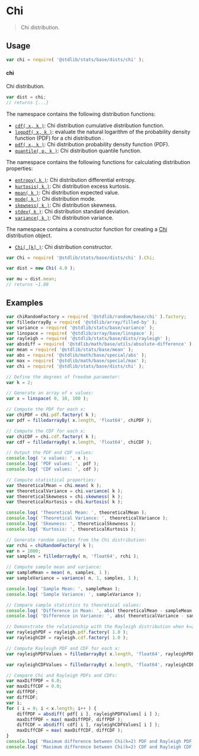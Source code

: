 <!--

@license Apache-2.0

Copyright (c) 2018 The Stdlib Authors.

Licensed under the Apache License, Version 2.0 (the "License");
you may not use this file except in compliance with the License.
You may obtain a copy of the License at

   http://www.apache.org/licenses/LICENSE-2.0

Unless required by applicable law or agreed to in writing, software
distributed under the License is distributed on an "AS IS" BASIS,
WITHOUT WARRANTIES OR CONDITIONS OF ANY KIND, either express or implied.
See the License for the specific language governing permissions and
limitations under the License.

-->

# Chi

> Chi distribution.

<section class="usage">

## Usage

```javascript
var chi = require( '@stdlib/stats/base/dists/chi' );
```

#### chi

Chi distribution.

```javascript
var dist = chi;
// returns {...}
```

The namespace contains the following distribution functions:

<!-- <toc pattern="*+(cdf|pdf|mgf|quantile)*"> -->

<div class="namespace-toc">

-   <span class="signature">[`cdf( x, k )`][@stdlib/stats/base/dists/chi/cdf]</span><span class="delimiter">: </span><span class="description">Chi distribution cumulative distribution function.</span>
-   <span class="signature">[`logpdf( x, k )`][@stdlib/stats/base/dists/chi/logpdf]</span><span class="delimiter">: </span><span class="description">evaluate the natural logarithm of the probability density function (PDF) for a chi distribution .</span>
-   <span class="signature">[`pdf( x, k )`][@stdlib/stats/base/dists/chi/pdf]</span><span class="delimiter">: </span><span class="description">Chi distribution probability density function (PDF).</span>
-   <span class="signature">[`quantile( p, k )`][@stdlib/stats/base/dists/chi/quantile]</span><span class="delimiter">: </span><span class="description">Chi distribution quantile function.</span>

</div>

<!-- </toc> -->

The namespace contains the following functions for calculating distribution properties:

<!-- <toc pattern="*+(entropy|kurtosis|mean|median|mode|skewness|stdev|variance)*"> -->

<div class="namespace-toc">

-   <span class="signature">[`entropy( k )`][@stdlib/stats/base/dists/chi/entropy]</span><span class="delimiter">: </span><span class="description">Chi distribution differential entropy.</span>
-   <span class="signature">[`kurtosis( k )`][@stdlib/stats/base/dists/chi/kurtosis]</span><span class="delimiter">: </span><span class="description">Chi distribution excess kurtosis.</span>
-   <span class="signature">[`mean( k )`][@stdlib/stats/base/dists/chi/mean]</span><span class="delimiter">: </span><span class="description">Chi distribution expected value.</span>
-   <span class="signature">[`mode( k )`][@stdlib/stats/base/dists/chi/mode]</span><span class="delimiter">: </span><span class="description">Chi distribution mode.</span>
-   <span class="signature">[`skewness( k )`][@stdlib/stats/base/dists/chi/skewness]</span><span class="delimiter">: </span><span class="description">Chi distribution skewness.</span>
-   <span class="signature">[`stdev( k )`][@stdlib/stats/base/dists/chi/stdev]</span><span class="delimiter">: </span><span class="description">Chi distribution standard deviation.</span>
-   <span class="signature">[`variance( k )`][@stdlib/stats/base/dists/chi/variance]</span><span class="delimiter">: </span><span class="description">Chi distribution variance.</span>

</div>

<!-- </toc> -->

The namespace contains a constructor function for creating a [Chi][chi-distribution] distribution object.

<!-- <toc pattern="*ctor*"> -->

<div class="namespace-toc">

-   <span class="signature">[`Chi( [k] )`][@stdlib/stats/base/dists/chi/ctor]</span><span class="delimiter">: </span><span class="description">Chi distribution constructor.</span>

</div>

<!-- </toc> -->

```javascript
var Chi = require( '@stdlib/stats/base/dists/chi' ).Chi;

var dist = new Chi( 4.0 );

var mu = dist.mean;
// returns ~1.88
```

</section>

<!-- /.usage -->

<section class="examples">

## Examples

<!-- eslint no-undef: "error" -->

```javascript
var chiRandomFactory = require( '@stdlib/random/base/chi' ).factory;
var filledarrayBy = require( '@stdlib/array/filled-by' );
var variance = require( '@stdlib/stats/base/variance' );
var linspace = require( '@stdlib/array/base/linspace' );
var rayleigh = require( '@stdlib/stats/base/dists/rayleigh' );
var absdiff = require( '@stdlib/math/base/utils/absolute-difference' );
var mean = require( '@stdlib/stats/base/mean' );
var abs = require( '@stdlib/math/base/special/abs' );
var max = require( '@stdlib/math/base/special/max' );
var chi = require( '@stdlib/stats/base/dists/chi' );

// Define the degrees of freedom parameter:
var k = 2;

// Generate an array of x values:
var x = linspace( 0, 10, 100 );

// Compute the PDF for each x:
var chiPDF = chi.pdf.factory( k );
var pdf = filledarrayBy( x.length, 'float64', chiPDF );

// Compute the CDF for each x:
var chiCDF = chi.cdf.factory( k );
var cdf = filledarrayBy( x.length, 'float64', chiCDF );

// Output the PDF and CDF values:
console.log( 'x values: ', x );
console.log( 'PDF values: ', pdf );
console.log( 'CDF values: ', cdf );

// Compute statistical properties:
var theoreticalMean = chi.mean( k );
var theoreticalVariance = chi.variance( k );
var theoreticalSkewness = chi.skewness( k );
var theoreticalKurtosis = chi.kurtosis( k );

console.log( 'Theoretical Mean: ', theoreticalMean );
console.log( 'Theoretical Variance: ', theoreticalVariance );
console.log( 'Skewness: ', theoreticalSkewness );
console.log( 'Kurtosis: ', theoreticalKurtosis );

// Generate random samples from the Chi distribution:
var rchi = chiRandomFactory( k );
var n = 1000;
var samples = filledarrayBy( n, 'float64', rchi );

// Compute sample mean and variance:
var sampleMean = mean( n, samples, 1 );
var sampleVariance = variance( n, 1, samples, 1 );

console.log( 'Sample Mean: ', sampleMean );
console.log( 'Sample Variance: ', sampleVariance );

// Compare sample statistics to theoretical values:
console.log( 'Difference in Mean: ', abs( theoreticalMean - sampleMean ) );
console.log( 'Difference in Variance: ', abs( theoreticalVariance - sampleVariance ) );

// Demonstrate the relationship with the Rayleigh distribution when k=2:
var rayleighPDF = rayleigh.pdf.factory( 1.0 );
var rayleighCDF = rayleigh.cdf.factory( 1.0 );

// Compute Rayleigh PDF and CDF for each x:
var rayleighPDFValues = filledarrayBy( x.length, 'float64', rayleighPDF );

var rayleighCDFValues = filledarrayBy( x.length, 'float64', rayleighCDF );

// Compare Chi and Rayleigh PDFs and CDFs:
var maxDiffPDF = 0.0;
var maxDiffCDF = 0.0;
var diffPDF;
var diffCDF;
var i;
for ( i = 0; i < x.length; i++ ) {
    diffPDF = absdiff( pdf[ i ], rayleighPDFValues[ i ] );
    maxDiffPDF = max( maxDiffPDF, diffPDF );
    diffCDF = absdiff( cdf[ i ], rayleighCDFValues[ i ] );
    maxDiffCDF = max( maxDiffCDF, diffCDF );
}
console.log( 'Maximum difference between Chi(k=2) PDF and Rayleigh PDF: ', maxDiffPDF );
console.log( 'Maximum difference between Chi(k=2) CDF and Rayleigh CDF: ', maxDiffCDF );
```

</section>

<!-- /.examples -->

<!-- Section for related `stdlib` packages. Do not manually edit this section, as it is automatically populated. -->

<section class="related">

</section>

<!-- /.related -->

<!-- Section for all links. Make sure to keep an empty line after the `section` element and another before the `/section` close. -->

<section class="links">

[chi-distribution]: https://en.wikipedia.org/wiki/Chi_distribution

<!-- <toc-links> -->

[@stdlib/stats/base/dists/chi/ctor]: https://github.com/stdlib-js/stats/tree/main/base/dists/chi/ctor

[@stdlib/stats/base/dists/chi/entropy]: https://github.com/stdlib-js/stats/tree/main/base/dists/chi/entropy

[@stdlib/stats/base/dists/chi/kurtosis]: https://github.com/stdlib-js/stats/tree/main/base/dists/chi/kurtosis

[@stdlib/stats/base/dists/chi/mean]: https://github.com/stdlib-js/stats/tree/main/base/dists/chi/mean

[@stdlib/stats/base/dists/chi/mode]: https://github.com/stdlib-js/stats/tree/main/base/dists/chi/mode

[@stdlib/stats/base/dists/chi/skewness]: https://github.com/stdlib-js/stats/tree/main/base/dists/chi/skewness

[@stdlib/stats/base/dists/chi/stdev]: https://github.com/stdlib-js/stats/tree/main/base/dists/chi/stdev

[@stdlib/stats/base/dists/chi/variance]: https://github.com/stdlib-js/stats/tree/main/base/dists/chi/variance

[@stdlib/stats/base/dists/chi/cdf]: https://github.com/stdlib-js/stats/tree/main/base/dists/chi/cdf

[@stdlib/stats/base/dists/chi/logpdf]: https://github.com/stdlib-js/stats/tree/main/base/dists/chi/logpdf

[@stdlib/stats/base/dists/chi/pdf]: https://github.com/stdlib-js/stats/tree/main/base/dists/chi/pdf

[@stdlib/stats/base/dists/chi/quantile]: https://github.com/stdlib-js/stats/tree/main/base/dists/chi/quantile

<!-- </toc-links> -->

</section>

<!-- /.links -->
